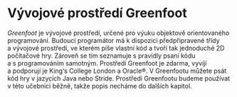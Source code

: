 # Vývojové prostředí Greenfoot

_Greenfoot_ je vývojové prostředí, určené pro výuku objektově orientovaného programování. Budoucí programátor má k&nbsp;dispozici předpřipravené třídy a&nbsp;vývojové prostředí, ve kterém píše vlastní kód a&nbsp;tvoří tak jednoduché 2D počítačové hry. Zároveň se tím seznamuje s&nbsp;pravidly psaní kódu a&nbsp;s&nbsp;programováním samotným. Prostředí Greenfoot je zdarma, vyvíjí a&nbsp;podporují je King‘s College London a&nbsp;Oracle®. V&nbsp;Greenfootu můžete psát kód hry v&nbsp;jazycích Java nebo Stride.
Prostředí Greenfootu budeme používat v&nbsp;této učebnici běžně, takže popis necháme do dalších kapitol.

 
 
 
